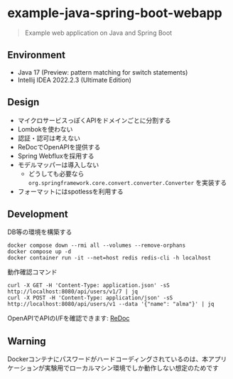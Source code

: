 # example-java-spring-boot-webapp

> Example web application on Java and Spring Boot

## Environment

- Java 17 (Preview: pattern matching for switch statements)
- Intellij IDEA 2022.2.3 (Ultimate Edition)

## Design

- マイクロサービスっぽくAPIをドメインごとに分割する
- Lombokを使わない
- 認証・認可は考えない
- ReDocでOpenAPIを提供する
- Spring Webfluxを採用する
- モデルマッパーは導入しない
  - どうしても必要なら `org.springframework.core.convert.converter.Converter` を実装する
- フォーマットにはspotlessを利用する

## Development

DB等の環境を構築する

```shell
docker compose down --rmi all --volumes --remove-orphans
docker compose up -d
docker container run -it --net=host redis redis-cli -h localhost
```

動作確認コマンド

```shell
curl -X GET -H 'Content-Type: application.json' -sS http://localhost:8080/api/users/v1/7 | jq
curl -X POST -H 'Content-Type: application/json' -sS http://localhost:8080/api/users/v1 --data '{"name": "alma"}' | jq
```

OpenAPIでAPIのI/Fを確認できます: [ReDoc](http://localhost:8080/redoc.html)

## Warning

Dockerコンテナにパスワードがハードコーディングされているのは、本アプリケーションが実験用でローカルマシン環境でしか動作しない想定のためです
